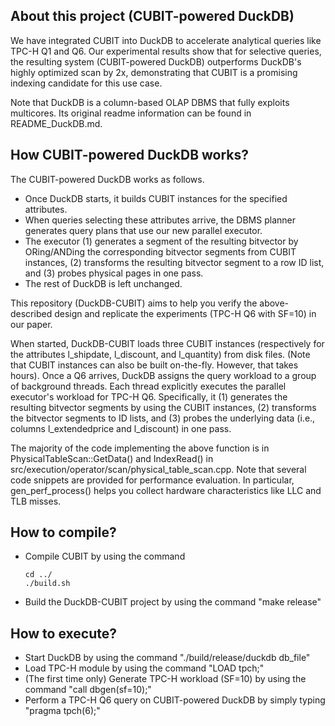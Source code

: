 
About this project (CUBIT-powered DuckDB)
-----------------------------------------

We have integrated CUBIT into DuckDB to accelerate analytical queries like TPC-H Q1 and Q6. Our experimental results show that for selective queries, the resulting system (CUBIT-powered DuckDB) outperforms DuckDB's highly optimized scan by 2x, demonstrating that CUBIT is a promising indexing candidate for this use case.

Note that DuckDB is a column-based OLAP DBMS that fully exploits multicores. Its original readme information can be found in README_DuckDB.md. 


How CUBIT-powered DuckDB works?
-------------------------------

The CUBIT-powered DuckDB works as follows. 
- Once DuckDB starts, it builds CUBIT instances for the specified attributes. 
- When queries selecting these attributes arrive, the DBMS planner generates query plans that use our new parallel executor. 
- The executor (1) generates a segment of the resulting bitvector by ORing/ANDing the corresponding bitvector segments from CUBIT instances, (2) transforms the resulting bitvector segment to a row ID list, and (3) probes physical pages in one pass. 
- The rest of DuckDB is left unchanged.

This repository (DuckDB-CUBIT) aims to help you verify the above-described design and replicate the experiments (TPC-H Q6 with SF=10) in our paper.

When started, DuckDB-CUBIT loads three CUBIT instances (respectively for the attributes l_shipdate, l_discount, and l_quantity) from disk files. (Note that CUBIT instances can also be built on-the-fly. However, that takes hours). Once a Q6 arrives, DuckDB assigns the query workload to a group of background threads. Each thread explicitly executes the parallel executor's workload for TPC-H Q6. Specifically, it (1) generates the resulting bitvector segments by using the CUBIT instances, (2) transforms the bitvector segments to ID lists, and (3) probes the underlying data (i.e., columns l_extendedprice and l_discount) in one pass.

The majority of the code implementing the above function is in PhysicalTableScan::GetData() and IndexRead() in src/execution/operator/scan/physical_table_scan.cpp. Note that several code snippets are provided for performance evaluation. In particular, gen_perf_process() helps you collect hardware characteristics like LLC and TLB misses. 


How to compile?
---------------

- Compile CUBIT by using the command 
  ```
  cd ../
  ./build.sh
  ```
- Build the DuckDB-CUBIT project by using the command "make release"


How to execute?
---------------

- Start DuckDB by using the command "./build/release/duckdb db_file"
- Load TPC-H module by using the command "LOAD tpch;"
- (The first time only) Generate TPC-H workload (SF=10) by using the command "call dbgen(sf=10);"
- Perform a TPC-H Q6 query on CUBIT-powered DuckDB by simply typing "pragma tpch(6);"

